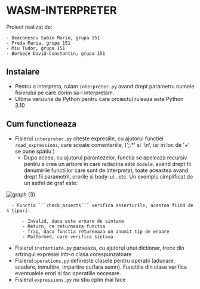 # WASM-INTERPRETER
 Proiect realizat de:
 
    - Deaconescu Sabin Mario, grupa 151
    - Preda Maria, grupa 151
    - Miu Tudor, grupa 151
    - Berbece David-Constantin, grupa 151
  ## Instalare
  
  - Pentru a interpreta, rulam ```interpreter.py``` avand drept parametru numele fisierului pe care dorim sa-l interpretam.
  - Ultima versiune de Python pentru care proiectul ruleaza este Python 3.10
  
  ## Cum functioneaza
  
  - Fisierul ```interpreter.py``` citeste expresiile, cu ajutorul functiei ```read_expressions```, care scoate comentariile, (';.*' si '\n', iar in loc de '+' se pune spatiu )
      - Dupa aceea, cu ajutorul parantezelor, functia se apeleaza recursiv pentru a crea un arbore in care radacina este ```module```, 
      avand drept fii denumirile functiilor care sunt de interpretat, toate aceastea avand drept fii parametrii, erorile si body-ul...etc. Un exemplu simplificat de un 
      astfel de graf este:

![graph (3)](https://user-images.githubusercontent.com/115883033/215325914-852ace40-622c-48a2-ac11-9b0de49ec2b7.png)

      - Functia ```check_asserts``` verifica asserturile, acestea fiind de 4 tipuri:

          - Invalid, daca este eroare de sintaxa
          - Return, ce returneaza functia
          - Trap, daca functia returneaza un anumit tip de eroare
          - Malformed, care verifica sintaxa

  - Fisierul ```instantiate.py``` parseaza, cu ajutorul unui dictionar, trece din 
  srtringul expresiei intr-o clasa corespunzatoare
  - Fisierul ```operations.py``` defineste clasele pentru operatii (adunare, scadere,
  inmultire, impartire cu/fara semn). Functiile din clase verifica eventualele 
  erori si fac operatiile necesare.
  - Fisierul ```expressions.py``` nu stiu cplm mai face
  
